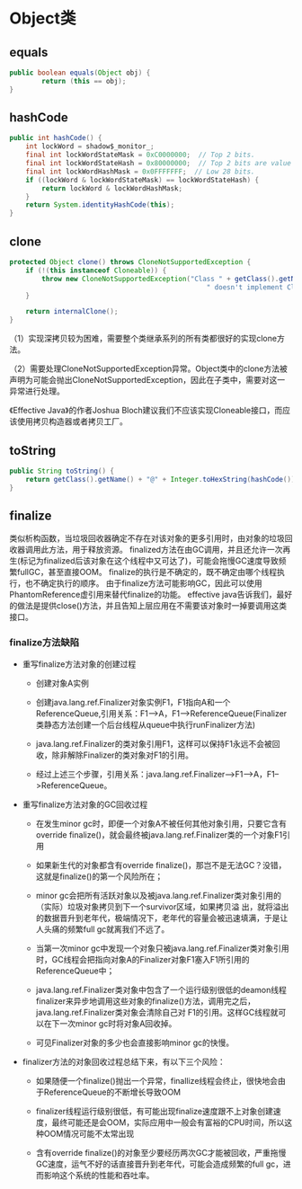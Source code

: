 # Object类
## equals
```java
public boolean equals(Object obj) {
        return (this == obj);
}
```

## hashCode
```java
public int hashCode() {
    int lockWord = shadow$_monitor_;
    final int lockWordStateMask = 0xC0000000;  // Top 2 bits.
    final int lockWordStateHash = 0x80000000;  // Top 2 bits are value 2 (kStateHash).
    final int lockWordHashMask = 0x0FFFFFFF;  // Low 28 bits.
    if ((lockWord & lockWordStateMask) == lockWordStateHash) {
        return lockWord & lockWordHashMask;
    }
    return System.identityHashCode(this);
}
```

## clone
```java
protected Object clone() throws CloneNotSupportedException {
    if (!(this instanceof Cloneable)) {
        throw new CloneNotSupportedException("Class " + getClass().getName() +
                                                 " doesn't implement Cloneable");
    }

    return internalClone();
}
```

（1）实现深拷贝较为困难，需要整个类继承系列的所有类都很好的实现clone方法。

（2）需要处理CloneNotSupportedException异常。Object类中的clone方法被声明为可能会抛出CloneNotSupportedException，因此在子类中，需要对这一异常进行处理。

《Effective Java》的作者Joshua Bloch建议我们不应该实现Cloneable接口，而应该使用拷贝构造器或者拷贝工厂。

## toString
```java
public String toString() {
    return getClass().getName() + "@" + Integer.toHexString(hashCode());
}
```

## finalize
类似析构函数，当垃圾回收器确定不存在对该对象的更多引用时，由对象的垃圾回收器调用此方法，用于释放资源。
finalized方法在由GC调用，并且还允许一次再生(标记为finalized后该对象在这个线程中又可达了)，可能会拖慢GC速度导致频繁fullGC，甚至直接OOM。
finalize的执行是不确定的，既不确定由哪个线程执行，也不确定执行的顺序。
由于finalize方法可能影响GC，因此可以使用PhantomReference虚引用来替代finalize的功能。
effective java告诉我们，最好的做法是提供close()方法，并且告知上层应用在不需要该对象时一掉要调用这类接口。

### finalize方法缺陷

* 重写finalize方法对象的创建过程
    
    * 创建对象A实例
    
    * 创建java.lang.ref.Finalizer对象实例F1，F1指向A和一个ReferenceQueue,引用关系：F1—>A，F1—>ReferenceQueue(Finalizer类静态方法创建一个后台线程从queue中执行runFinalizer方法)
    
    * java.lang.ref.Finalizer的类对象引用F1，这样可以保持F1永远不会被回收，除非解除Finalizer的类对象对F1的引用。
    
    * 经过上述三个步骤，引用关系：java.lang.ref.Finalizer–>F1–>A，F1–>ReferenceQueue。

* 重写finalize方法对象的GC回收过程
    
    * 在发生minor gc时，即便一个对象A不被任何其他对象引用，只要它含有override finalize()，就会最终被java.lang.ref.Finalizer类的一个对象F1引用
    
    * 如果新生代的对象都含有override finalize()，那岂不是无法GC？没错，这就是finalize()的第一个风险所在；
    
    * minor gc会把所有活跃对象以及被java.lang.ref.Finalizer类对象引用的（实际）垃圾对象拷贝到下一个survivor区域，如果拷贝溢 出，就将溢出的数据晋升到老年代，极端情况下，老年代的容量会被迅速填满，于是让人头痛的频繁full gc就离我们不远了。
    
    * 当第一次minor gc中发现一个对象只被java.lang.ref.Finalizer类对象引用时，GC线程会把指向对象A的Finalizer对象F1塞入F1所引用的ReferenceQueue中；
    
    * java.lang.ref.Finalizer类对象中包含了一个运行级别很低的deamon线程 finalizer来异步地调用这些对象的finalize()方法，调用完之后，java.lang.ref.Finalizer类对象会清除自己对 F1的引用。这样GC线程就可以在下一次minor gc时将对象A回收掉。
    
    * 可见Finalizer对象的多少也会直接影响minor gc的快慢。
    
* finalizer方法的对象回收过程总结下来，有以下三个风险：
    
    * 如果随便一个finalize()抛出一个异常，finallize线程会终止，很快地会由于ReferenceQueue的不断增长导致OOM
    
    * finalizer线程运行级别很低，有可能出现finalize速度跟不上对象创建速度，最终可能还是会OOM，实际应用中一般会有富裕的CPU时间，所以这种OOM情况可能不太常出现
    
    * 含有override finalize()的对象至少要经历两次GC才能被回收，严重拖慢GC速度，运气不好的话直接晋升到老年代，可能会造成频繁的full gc，进而影响这个系统的性能和吞吐率。

